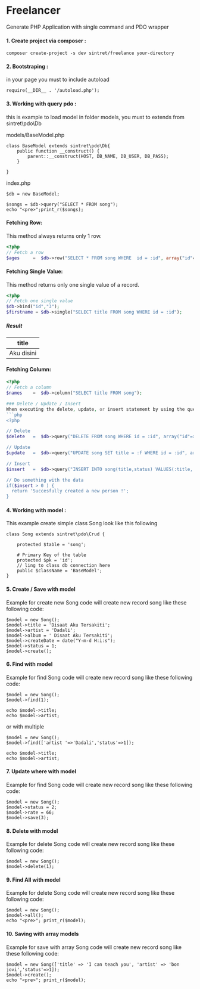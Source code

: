 Freelancer
============================

Generate PHP Application with single command and PDO wrapper

#### 1. Create project via composer :
```
composer create-project -s dev sintret/freelance your-directory
```

#### 2. Bootstraping :
in your page you must to include autoload
```
require(__DIR__ . '/autoload.php');
```

#### 3. Working with query pdo :
this is example to load model in folder models, you must to extends from sintret\pdo\Db

models/BaseModel.php
```
class BaseModel extends sintret\pdo\Db{
    public function __construct() {
        parent::__construct(HOST, DB_NAME, DB_USER, DB_PASS);
    }
    
} 
```
index.php
```
$db = new BaseModel;

$songs = $db->query("SELECT * FROM song");
echo "<pre>";print_r($songs);
```

#### Fetching Row:
This method always returns only 1 row.
```php
<?php
// Fetch a row
$ages     =  $db->row("SELECT * FROM song WHERE  id = :id", array("id"=>"1"));
```
#### Fetching Single Value:
This method returns only one single value of a record.
```php
<?php
// Fetch one single value
$db->bind("id","3");
$firstname = $db->single("SELECT title FROM song WHERE id = :id");
```
##### Result
|title
|:------------:
| Aku disini
#### Fetching Column:
```php
<?php
// Fetch a column
$names    =  $db->column("SELECT title FROM song");

### Delete / Update / Insert
When executing the delete, update, or insert statement by using the query method the affected rows will be returned.
```php
<?php

// Delete
$delete   =  $db->query("DELETE FROM song WHERE id = :id", array("id"=>"1"));

// Update
$update   =  $db->query("UPDATE song SET title = :f WHERE id = :id", array("f"=>"Jan","id"=>"2"));

// Insert
$insert   =  $db->query("INSERT INTO song(title,status) VALUES(:title,:status)", array("title"=>"Vivek","status"=>"20"));

// Do something with the data 
if($insert > 0 ) {
  return 'Succesfully created a new person !';
}

```

#### 4. Working with model :
This example  create simple class Song look like this following
```
class Song extends sintret\pdo\Crud {

    protected $table = 'song';

    # Primary Key of the table
    protected $pk = 'id';
    // ling to class db connection here 
    public $className = 'BaseModel';
}
```

#### 5. Create / Save with model
Example for create new Song code will create new record song like these following code:
```
$model = new Song();
$model->title = 'Disaat Aku Tersakiti';
$model->artist = 'Dadali';
$model->album = ' Disaat Aku Tersakiti';
$model->createDate = date("Y-m-d H:i:s");
$model->status = 1;
$model->create();
```

#### 6. Find with model
Example for find  Song code will create new record song like these following code:
```
$model = new Song();
$model->find(1);

echo $model->title;
echo $model->artist;
```
or with multiple 
```
$model = new Song();
$model->find(['artist '=>'Dadali','status'=>1]);

echo $model->title;
echo $model->artist;
```

#### 7. Update where with model
Example for find  Song code will create new record song like these following code:
```
$model = new Song();
$model->status = 2;
$model->rate = 66;
$model->save(3);
```

#### 8. Delete with model
Example for delete  Song code will create new record song like these following code:
```
$model = new Song();
$model->delete(1);
```

#### 9. Find All with model
Example for delete  Song code will create new record song like these following code:
```
$model = new Song();
$model->all();
echo "<pre>"; print_r($model);
```
#### 10. Saving with array models
Example for save with array  Song code will create new record song like these following code:
```
$model = new Song(['title' => 'I can teach you', 'artist' => 'bon jovi','status'=>1]);
$model->create();
echo "<pre>"; print_r($model);
```
